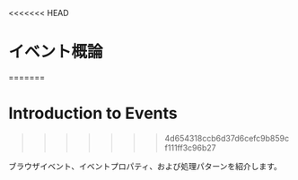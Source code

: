 <<<<<<< HEAD
# イベント概論
=======
# Introduction to Events
>>>>>>> 4d654318ccb6d37d6cefc9b859cf111ff3c96b27

ブラウザイベント、イベントプロパティ、および処理パターンを紹介します。
